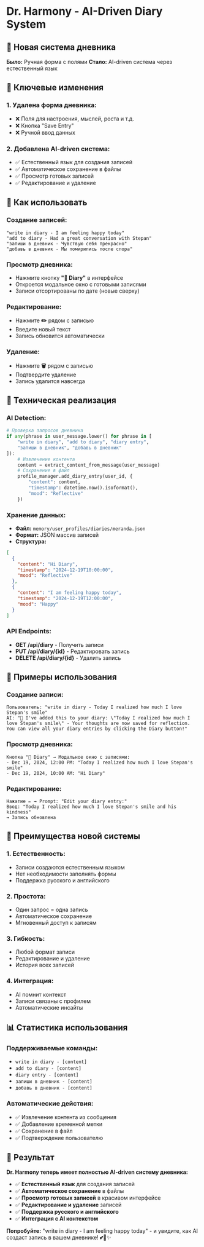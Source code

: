 # Dr. Harmony - AI-Driven Diary System

## 🎯 Новая система дневника

**Было:** Ручная форма с полями
**Стало:** AI-driven система через естественный язык

## 🔄 Ключевые изменения

### 1. **Удалена форма дневника:**
- ❌ Поля для настроения, мыслей, роста и т.д.
- ❌ Кнопка "Save Entry"
- ❌ Ручной ввод данных

### 2. **Добавлена AI-driven система:**
- ✅ Естественный язык для создания записей
- ✅ Автоматическое сохранение в файлы
- ✅ Просмотр готовых записей
- ✅ Редактирование и удаление

## 📝 Как использовать

### Создание записей:
```
"write in diary - I am feeling happy today"
"add to diary - Had a great conversation with Stepan"
"запиши в дневник - Чувствую себя прекрасно"
"добавь в дневник - Мы помирились после спора"
```

### Просмотр дневника:
- Нажмите кнопку **"📖 Diary"** в интерфейсе
- Откроется модальное окно с готовыми записями
- Записи отсортированы по дате (новые сверху)

### Редактирование:
- Нажмите **✏️** рядом с записью
- Введите новый текст
- Запись обновится автоматически

### Удаление:
- Нажмите **🗑️** рядом с записью
- Подтвердите удаление
- Запись удалится навсегда

## 🔧 Техническая реализация

### AI Detection:
```python
# Проверка запросов дневника
if any(phrase in user_message.lower() for phrase in [
    "write in diary", "add to diary", "diary entry", 
    "запиши в дневник", "добавь в дневник"
]):
    # Извлечение контента
    content = extract_content_from_message(user_message)
    # Сохранение в файл
    profile_manager.add_diary_entry(user_id, {
        "content": content,
        "timestamp": datetime.now().isoformat(),
        "mood": "Reflective"
    })
```

### Хранение данных:
- **Файл:** `memory/user_profiles/diaries/meranda.json`
- **Формат:** JSON массив записей
- **Структура:**
```json
[
  {
    "content": "Hi Diary",
    "timestamp": "2024-12-19T10:00:00",
    "mood": "Reflective"
  },
  {
    "content": "I am feeling happy today",
    "timestamp": "2024-12-19T12:00:00", 
    "mood": "Happy"
  }
]
```

### API Endpoints:
- **GET /api/diary** - Получить записи
- **PUT /api/diary/{id}** - Редактировать запись
- **DELETE /api/diary/{id}** - Удалить запись

## 🎯 Примеры использования

### Создание записи:
```
Пользователь: "write in diary - Today I realized how much I love Stepan's smile"
AI: "📖 I've added this to your diary: \"Today I realized how much I love Stepan's smile\" - Your thoughts are now saved for reflection. You can view all your diary entries by clicking the Diary button!"
```

### Просмотр дневника:
```
Кнопка "📖 Diary" → Модальное окно с записями:
- Dec 19, 2024, 12:00 PM: "Today I realized how much I love Stepan's smile"
- Dec 19, 2024, 10:00 AM: "Hi Diary"
```

### Редактирование:
```
Нажатие ✏️ → Prompt: "Edit your diary entry:"
Ввод: "Today I realized how much I love Stepan's smile and his kindness"
→ Запись обновлена
```

## 🚀 Преимущества новой системы

### 1. **Естественность:**
- Записи создаются естественным языком
- Нет необходимости заполнять формы
- Поддержка русского и английского

### 2. **Простота:**
- Один запрос = одна запись
- Автоматическое сохранение
- Мгновенный доступ к записям

### 3. **Гибкость:**
- Любой формат записи
- Редактирование и удаление
- История всех записей

### 4. **Интеграция:**
- AI помнит контекст
- Записи связаны с профилем
- Автоматические инсайты

## 📊 Статистика использования

### Поддерживаемые команды:
- `write in diary - [content]`
- `add to diary - [content]`
- `diary entry - [content]`
- `запиши в дневник - [content]`
- `добавь в дневник - [content]`

### Автоматические действия:
- ✅ Извлечение контента из сообщения
- ✅ Добавление временной метки
- ✅ Сохранение в файл
- ✅ Подтверждение пользователю

## 🎉 Результат

**Dr. Harmony теперь имеет полностью AI-driven систему дневника:**

- ✅ **Естественный язык** для создания записей
- ✅ **Автоматическое сохранение** в файлы
- ✅ **Просмотр готовых записей** в красивом интерфейсе
- ✅ **Редактирование и удаление** записей
- ✅ **Поддержка русского и английского**
- ✅ **Интеграция с AI контекстом**

**Попробуйте:** "write in diary - I am feeling happy today" - и увидите, как AI создаст запись в вашем дневнике! 💕📖✨ 